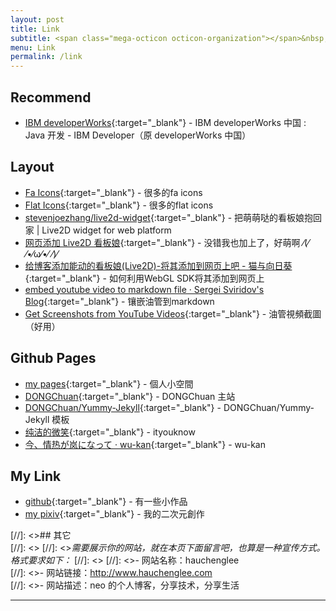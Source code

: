 ```yaml
---
layout: post
title: Link
subtitle: <span class="mega-octicon octicon-organization"></span>&nbsp;&nbsp; Resource Link
menu: Link
permalink: /link
---
```


## Recommend

- [IBM developerWorks](https://www.ibm.com/developerworks/cn/java/){:target="_blank"} - IBM developerWorks 中国 : Java 开发 - IBM Developer（原 developerWorks 中国）

## Layout

- [Fa Icons](http://www.fontawesome.com.cn/faicons/){:target="_blank"} - 很多的fa icons
- [Flat Icons](https://www.flaticon.com/){:target="_blank"} - 很多的flat icons
- [stevenjoezhang/live2d-widget](https://github.com/stevenjoezhang/live2d-widget){:target="_blank"} - 把萌萌哒的看板娘抱回家 \| Live2D widget for web platform
- [网页添加 Live2D 看板娘](https://www.fghrsh.net/post/123.html){:target="_blank"} - 没错我也加上了，好萌啊  ⁄(⁄ ⁄•⁄ω⁄•⁄ ⁄)⁄ 
- [给博客添加能动的看板娘(Live2D)-将其添加到网页上吧 - 猫与向日葵](https://imjad.cn/archives/lab/add-dynamic-poster-girl-with-live2d-to-your-blog-02){:target="_blank"} - 如何利用WebGL SDK将其添加到网页上
- [embed youtube video to markdown file · Sergei Sviridov's Blog](http://sviridovserg.com/2017/05/22/embed-youtube-to-markdown/){:target="_blank"} - 镶嵌油管到markdown
- [Get Screenshots from YouTube Videos](http://youtubescreenshot.com/){:target="_blank"} - 油管視頻截圖（好用）

## Github Pages

- [my pages](http://www.hauchenglee.com/){:target="_blank"} - 個人小空間
- [DONGChuan](https://github.com/DONGChuan/DONGChuan.github.io){:target="_blank"} - DONGChuan 主站
- [DONGChuan/Yummy-Jekyll](https://github.com/DONGChuan/Yummy-Jekyll){:target="_blank"} - DONGChuan/Yummy-Jekyll 模板
- [纯洁的微笑](http://www.ityouknow.com/){:target="_blank"} - ityouknow
- [今、情热が岚になって · wu-kan](https://wu-kan.github.io/){:target="_blank"} - wu-kan

## My Link

- [github](https://github.com/hauchenglee){:target="_blank"} - 有一些小作品
- [my pixiv](https://www.pixiv.net/member.php?id=18488925){:target="_blank"} - 我的二次元創作

[//]: <>## 其它  
[//]: <>
[//]: <>*需要展示你的网站，就在本页下面留言吧，也算是一种宣传方式。格式要求如下：*
[//]: <>
[//]: <>- 网站名称：hauchenglee  
[//]: <>- 网站链接：http://www.hauchenglee.com  
[//]: <>- 网站描述：neo 的个人博客，分享技术，分享生活  

---